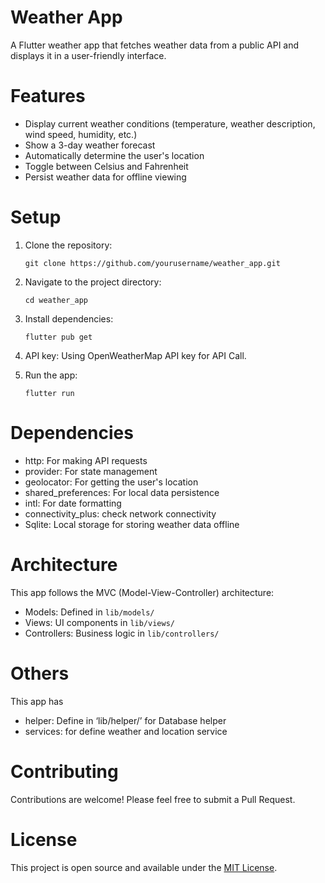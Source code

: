 # Weather App

A Flutter weather app that fetches weather data from a public API and displays it in a user-friendly interface.

# Features

- Display current weather conditions (temperature, weather description, wind speed, humidity, etc.)
- Show a 3-day weather forecast
- Automatically determine the user's location
- Toggle between Celsius and Fahrenheit
- Persist weather data for offline viewing

# Setup

1. Clone the repository:
   ```
   git clone https://github.com/yourusername/weather_app.git
   ```

2. Navigate to the project directory:
   ```
   cd weather_app
   ```

3. Install dependencies:
   ```
   flutter pub get
   ```

4. API key:
   Using OpenWeatherMap API key for API Call.

5. Run the app:
   ```
   flutter run
   ```

# Dependencies

- http: For making API requests
- provider: For state management
- geolocator: For getting the user's location
- shared_preferences: For local data persistence
- intl: For date formatting
- connectivity_plus: check network connectivity
- Sqlite: Local storage for storing weather data offline

# Architecture

This app follows the MVC (Model-View-Controller) architecture:

- Models: Defined in `lib/models/`
- Views: UI components in `lib/views/`
- Controllers: Business logic in `lib/controllers/`

# Others

This app has
- helper: Define in ‘lib/helper/’ for Database helper
- services: for define weather and location service

# Contributing

Contributions are welcome! Please feel free to submit a Pull Request.

# License

This project is open source and available under the [MIT License](LICENSE).

